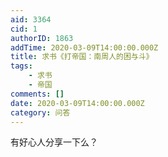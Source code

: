 ```yaml
---
aid: 3364
cid: 1
authorID: 1863
addTime: 2020-03-09T14:00:00.000Z
title: 求书《打帝国：南周人的困与斗》
tags:
    - 求书
    - 帝国
comments: []
date: 2020-03-09T14:00:00.000Z
category: 问答
---
```


有好心人分享一下么？
